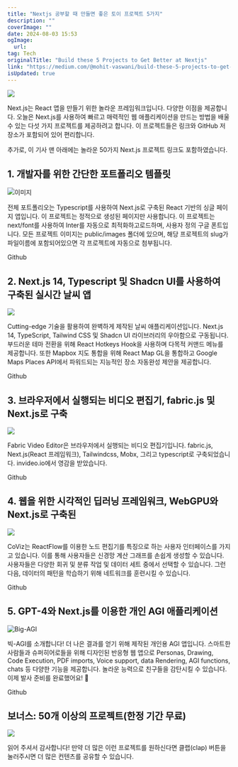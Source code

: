 ```yaml
---
title: "Nextjs 공부할 때 만들면 좋은 토이 프로젝트 5가지"
description: ""
coverImage: ""
date: 2024-08-03 15:53
ogImage: 
  url: 
tag: Tech
originalTitle: "Build these 5 Projects to Get Better at Nextjs"
link: "https://medium.com/@mohit-vaswani/build-these-5-projects-to-get-better-at-nextjs-498a2b76fde2"
isUpdated: true
---
```






<img src="/assets/img/Buildthese5ProjectstoGetBetteratNextjs_0.png"/>

Next.js는 React 앱을 만들기 위한 놀라운 프레임워크입니다. 다양한 이점을 제공합니다. 오늘은 Next.js를 사용하여 빠르고 매력적인 웹 애플리케이션을 만드는 방법을 배울 수 있는 다섯 가지 프로젝트를 제공하려고 합니다. 이 프로젝트들은 링크와 GitHub 저장소가 포함되어 있어 편리합니다.

추가로, 이 기사 맨 아래에는 놀라운 50가지 Next.js 프로젝트 링크도 포함하였습니다.

## 1. 개발자를 위한 간단한 포트폴리오 템플릿

<div class="content-ad"></div>

![이미지](/assets/img/Buildthese5ProjectstoGetBetteratNextjs_1.png)

전체 포트폴리오는 Typescript를 사용하여 Next.js로 구축된 React 기반의 싱글 페이지 앱입니다. 이 프로젝트는 정적으로 생성된 페이지만 사용합니다. 이 프로젝트는 next/font를 사용하여 Inter를 자동으로 최적화하고로드하며, 사용자 정의 구글 폰트입니다. 모든 프로젝트 이미지는 public/images 폴더에 있으며, 해당 프로젝트의 slug가 파일이름에 포함되어있으면 각 프로젝트에 자동으로 첨부됩니다.

Github

## 2. Next.js 14, Typescript 및 Shadcn UI를 사용하여 구축된 실시간 날씨 앱

<div class="content-ad"></div>

<img src="/assets/img/Buildthese5ProjectstoGetBetteratNextjs_2.png" />

Cutting-edge 기술을 활용하여 완벽하게 제작된 날씨 애플리케이션입니다. Next.js 14, TypeScript, Tailwind CSS 및 Shadcn UI 라이브러리의 우아함으로 구동됩니다. 부드러운 테마 전환을 위해 React Hotkeys Hook을 사용하며 다목적 커맨드 메뉴를 제공합니다. 또한 Mapbox 지도 통합을 위해 React Map GL을 통합하고 Google Maps Places API에서 파워드되는 지능적인 장소 자동완성 제안을 제공합니다.

Github

## 3. 브라우저에서 실행되는 비디오 편집기, fabric.js 및 Next.js로 구축

<div class="content-ad"></div>

<img src="/assets/img/Buildthese5ProjectstoGetBetteratNextjs_3.png" />

Fabric Video Editor은 브라우저에서 실행되는 비디오 편집기입니다. fabric.js, Next.js(React 프레임워크), Tailwindcss, Mobx, 그리고 typescript로 구축되었습니다. invideo.io에서 영감을 받았습니다.

Github

## 4. 웹을 위한 시각적인 딥러닝 프레임워크, WebGPU와 Next.js로 구축된

<div class="content-ad"></div>

<img src="/assets/img/Buildthese5ProjectstoGetBetteratNextjs_4.png" />

CoViz는 ReactFlow를 이용한 노드 편집기를 특징으로 하는 사용자 인터페이스를 가지고 있습니다. 이를 통해 사용자들은 신경망 계산 그래프를 손쉽게 생성할 수 있습니다. 사용자들은 다양한 회귀 및 분류 작업 및 데이터 세트 중에서 선택할 수 있습니다. 그런 다음, 데이터의 패턴을 학습하기 위해 네트워크를 훈련시킬 수 있습니다.

Github

## 5. GPT-4와 Next.js를 이용한 개인 AGI 애플리케이션

<div class="content-ad"></div>

![Big-AGI](/assets/img/Buildthese5ProjectstoGetBetteratNextjs_5.png)

빅-AGI를 소개합니다! 더 나은 결과를 얻기 위해 제작된 개인용 AGI 앱입니다. 스마트한 사람들과 슈퍼히어로들을 위해 디자인된 반응형 웹 앱으로 Personas, Drawing, Code Execution, PDF imports, Voice support, data Rendering, AGI functions, chats 등 다양한 기능을 제공합니다. 놀라운 능력으로 친구들을 감탄시킬 수 있습니다. 이제 발사 준비를 완료했어요! 🚀

Github

## 보너스: 50개 이상의 프로젝트(한정 기간 무료)

<div class="content-ad"></div>

<img src="/assets/img/Buildthese5ProjectstoGetBetteratNextjs_6.png" />

읽어 주셔서 감사합니다! 만약 더 많은 이런 프로젝트를 원하신다면 클랩(clap) 버튼을 눌러주시면 더 많은 컨텐츠를 공유할 수 있습니다.
